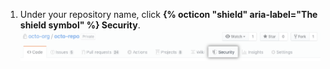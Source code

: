 1. Under your repository name, click **{% octicon "shield" aria-label="The shield symbol" %} Security**. ![Security tab](/assets/images/help/repository/security-tab.png)
